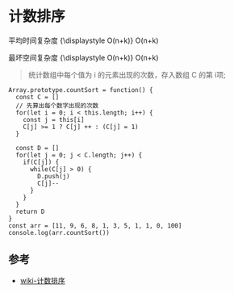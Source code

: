 # 计数排序

平均时间复杂度	{\displaystyle O(n+k)} O(n+k)

最坏空间复杂度	{\displaystyle O(n+k)} O(n+k)

>统计数组中每个值为 i 的元素出现的次数，存入数组  C 的第 i项;  



```
Array.prototype.countSort = function() {
  const C = []
  // 先算出每个数字出现的次数
  for(let i = 0; i < this.length; i++) {
    const j = this[i]
    C[j] >= 1 ? C[j] ++ : (C[j] = 1)
  }

  const D = []
  for(let j = 0; j < C.length; j++) {
    if(C[j]) {
      while(C[j] > 0) {
        D.push(j)
        C[j]--
      }
    }
  }
  return D
}
const arr = [11, 9, 6, 8, 1, 3, 5, 1, 1, 0, 100]
console.log(arr.countSort())
```

## 参考
- [wiki-计数排序](https://zh.wikipedia.org/wiki/%E8%AE%A1%E6%95%B0%E6%8E%92%E5%BA%8F)

